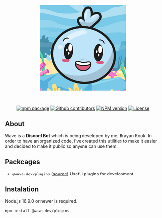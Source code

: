<div align="center">
	<br />
	<p>
		<img src="./resources/images/wave-background.png" width="280" alt="Wave background" />
	</p>
	<br />
	<p>
		<a href="https://github.com/ALxOver/wave.js/tree/main"><img src="https://img.shields.io/badge/Repository-black?style=flat&logo=github&link=https%3A%2F%2Fgithub.com%2FALxOver%2Fwave.js%2Ftree%2Fmain" alt="npm package" /></a>
		<a href="https://github.com/ALxOver/wave.js/tree/main"><img src="https://img.shields.io/github/contributors/ALxOver/wave-dev?logo=github&label=Contributors&color=black" alt="Github contributors" /></a>
		<a href="https://www.npmjs.com/package/@wave-dev/plugins"><img src="https://img.shields.io/npm/v/%40wave-dev/plugins?logo=npm" alt="NPM version" /></a>
		<a href="https://www.npmjs.com/package/@wave-dev/plugins"><img src="https://img.shields.io/npm/l/%40wave-dev%2Fplugins?logo=npm" alt="License" /></a>
	</p>
</div>

## About

Wave is a **Discord Bot** which is being developed by me, Brayan Kook.
In order to have an organized code, i've created this utilities to make it easier and decided to make it public so anyone can use them.

## Packcages

- `@wave-dev/plugins` ([source](./plugins/)) Useful plugins for development.

## Instalation

Node.js 16.9.0 or newer is required.

```
npm install @wave-dev/plugins
```
